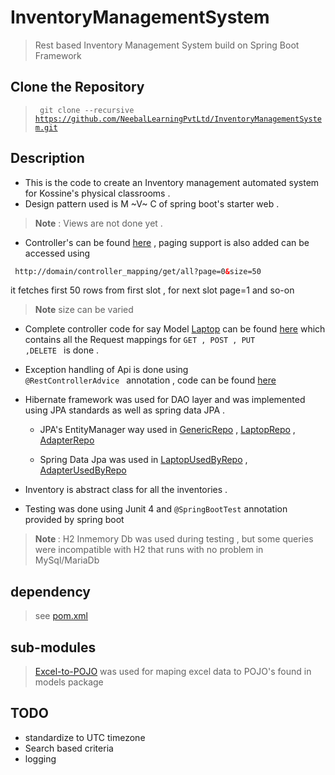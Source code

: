 # InventoryManagementSystem
> Rest based Inventory Management System build on Spring Boot Framework 
## Clone the Repository
> <code> git clone --recursive  https://github.com/NeebalLearningPvtLtd/InventoryManagementSystem.git </code>
## Description
 * This is the code to create an Inventory management automated system for Kossine's physical classrooms .
 * Design pattern used is M ~V~ C of spring boot's starter web .
 > <b>Note</b> : Views are not done yet .
 * Controller's can be found [here](https://github.com/NeebalLearningPvtLtd/InventoryManagementSystem/tree/master/src/main/java/com/kossine/ims/controllers) , 
 paging support is also added can be accessed using
 ``` html
  http://domain/controller_mapping/get/all?page=0&size=50
 ``` 
 it fetches first 50 rows from first slot , for next slot page=1 and so-on
 > <b>Note</b> size can be varied 
 
 * Complete controller code for say Model [Laptop](https://github.com/NeebalLearningPvtLtd/InventoryManagementSystem/blob/master/src/main/java/com/kossine/ims/models/Laptop.java) can be found [here](https://github.com/NeebalLearningPvtLtd/InventoryManagementSystem/blob/master/src/main/java/com/kossine/ims/controllers/LaptopController.java) which contains all the Request mappings for 
        <code>GET , POST , PUT ,DELETE </code> is done .
    
 * Exception handling of Api is done using <code> @RestControllerAdvice </code>  annotation , code can be found [here](https://github.com/NeebalLearningPvtLtd/InventoryManagementSystem/blob/master/src/main/java/com/kossine/ims/exceptions/CustomRestExceptionHandler.java)
 * Hibernate framework was used for DAO layer and was implemented using JPA standards as well as spring data JPA .
    * JPA's EntityManager way used in [GenericRepo](https://github.com/NeebalLearningPvtLtd/InventoryManagementSystem/blob/master/src/main/java/com/kossine/ims/repository/GenericRepo.java) , [LaptopRepo](https://github.com/NeebalLearningPvtLtd/InventoryManagementSystem/blob/master/src/main/java/com/kossine/ims/repository/LaptopRepo.java) , [AdapterRepo](https://github.com/NeebalLearningPvtLtd/InventoryManagementSystem/blob/master/src/main/java/com/kossine/ims/repository/AdapterRepo.java) 
 
    * Spring Data Jpa was used in [LaptopUsedByRepo](https://github.com/NeebalLearningPvtLtd/InventoryManagementSystem/blob/master/src/main/java/com/kossine/ims/repository/LaptopUsedByRepo.java) , [AdapterUsedByRepo](https://github.com/NeebalLearningPvtLtd/InventoryManagementSystem/blob/master/src/main/java/com/kossine/ims/repository/AdapterUsedByRepo.java)
    
 * Inventory is abstract class for all the inventories .
 * Testing was done using Junit 4 and  <code>@SpringBootTest</code> annotation provided by spring boot 
 > <b> Note </b> : H2 Inmemory Db was used during testing , but some queries were incompatible with H2 that runs with no problem in MySql/MariaDb
 ## dependency
 > see [pom.xml](https://github.com/NeebalLearningPvtLtd/InventoryManagementSystem/blob/master/pom.xml) 
 ## sub-modules
 > [Excel-to-POJO](https://github.com/NeebalLearningPvtLtd/Excel-to-POJO) was used for maping excel data to POJO's found in models package
## TODO
* standardize to UTC timezone  
* Search based criteria  
* logging 
